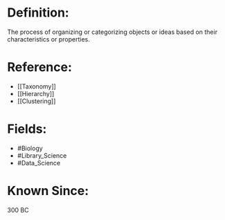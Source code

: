 

# Definition:
The process of organizing or categorizing objects or ideas based on their characteristics or properties.

# Reference:
- [[Taxonomy]]
- [[Hierarchy]]
- [[Clustering]]

# Fields: 
- #Biology
- #Library_Science
- #Data_Science

# Known Since:
300 BC

